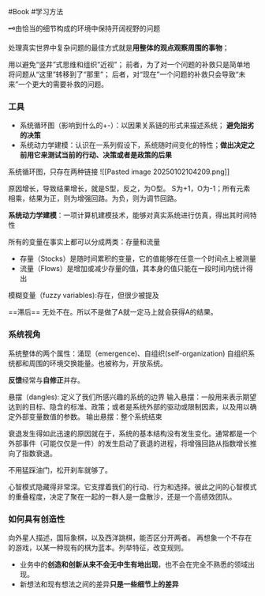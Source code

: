 #Book #学习方法 


🗝️由恰当的细节构成的环境中保持开阔视野的问题

处理真实世界中复杂问题的最佳方式就是**用整体的观点观察周围的事物**；

用以避免“竖井”式思维和组织“近视”；
前者，为了对一个问题的补救只是简单地将问题从“这里”转移到了“那里”；
后者，对“现在”一个问题的补救只会导致“未来”一个更大的需要补救的问题。


### 工具
- 系统循环图（影响到什么的+-）：以因果关系链的形式来描述系统； **避免拙劣的决策**
- 系统动力学建模：认识在一系列假设下，系统随时间变化的特性；**做出决定之前用它来测试当前的行动、决策或者是政策的后果**

系统循环图，只存在两种链接
![[Pasted image 20250102104209.png]]

原因增长，导致结果增长，就是S型，反之，为O型。
S为+1，O为-1；所有元素相乘，结果为正，则为增强回路。为负，则为调节回路。



**系统动力学建模**：一项计算机建模技术，能够对真实系统进行仿真，得出其时间特性

所有的变量在事实上都可以分成两类：存量和流量
- 存量（Stocks）是随时间累积的变量，它的值能够在任意一个时间点上被测量
- 流量（Flows）是增加或减少存量的值，其本身的值只能在一段时间内统计得出








模糊变量（fuzzy variables):存在，但很少被提及



==滞后== 无处不在。所以不是做了A就一定马上就会获得A的结果。

### 系统视角 
系统整体的两个属性：涌现（emergence)、自组织(self-organization)
自组织系统都和周围的环境交换能量。也被称为，开放系统。


**反馈**经常与**自修正**并存。

悬摆（dangles): 定义了我们所感兴趣的系统的边界
输入悬摆：一般用来表示期望达到的目标、隐含的标准、政策；或者是系统外部的驱动或限制因素，以及用以确定外部变量数值的参数。
输出悬摆：整个系统结束


衰退发生得如此迅速的原因就在于，系统的基本结构没有发生变化。通常都是一个外部事件（可能仅仅是一件）的发生启动了衰退的进程，将增强回路从指数增长推向了指数衰退。



不用猛踩油门，松开刹车就够了。


心智模式隐藏得非常深。它支撑着我们的行动、行为和选择。彼此之间的心智模式的重叠程度，决定了聚在一起的一群人是一盘散沙，还是一个高绩效团队。


### 如何具有创造性

向外星人描述，国际象棋，以及西洋跳棋，能否区分开两者。
再想象一个不存在的游戏，以某一种现有的棋为蓝本。列举特征，改变规则。

- 业务中的**创造和创新从来不会无中生有地出现**，也不会在完全不熟悉的领域出现。
- 新想法和现有想法之间的差异**只是一些细节上的差异**










